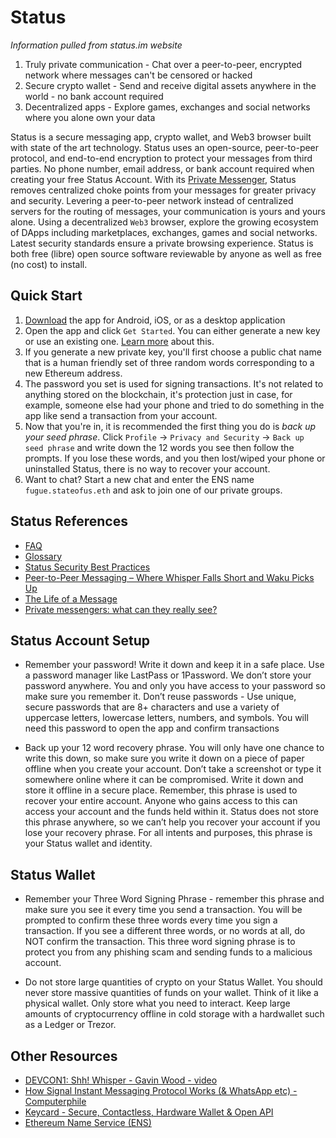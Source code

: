 # Status

*Information pulled from status.im website*

1. Truly private communication - Chat over a peer-to-peer, encrypted network where messages can't be censored or hacked
2. Secure crypto wallet - Send and receive digital assets anywhere in the world - no bank account required
3. Decentralized apps - Explore games, exchanges and social networks where you alone own your data

Status is a secure messaging app, crypto wallet, and Web3 browser built with state of the art technology. Status uses an open-source, peer-to-peer protocol, and end-to-end encryption to protect your messages from third parties. No phone number, email address, or bank account required when creating your free Status Account. With its [Private Messenger](https://status.im/private-messenger/), Status removes centralized choke points from your messages for greater privacy and security. Levering a peer-to-peer network instead of centralized servers for the routing of messages, your communication is yours and yours alone. Using a decentralized `Web3` browser, explore the growing ecosystem of DApps including marketplaces, exchanges, games and social networks. Latest security standards ensure a private browsing experience. Status is both free (libre) open source software reviewable by anyone as well as free (no cost) to install.

## Quick Start

1. [Download](https://status.im/get/) the app for Android, iOS, or as a desktop application
2. Open the app and click `Get Started`. You can either generate a new key or use an existing one. [Learn more](https://ethereum.org/en/glossary/#private-key) about this.
3. If you generate a new private key, you'll first choose a public chat name that is a human friendly set of three random words corresponding to a new Ethereum address.
4. The password you set is used for signing transactions. It's not related to anything stored on the blockchain, it's protection just in case, for example, someone else had your phone and tried to do something in the app like send a transaction from your account.
5. Now that you're in, it is recommended the first thing you do is *back up your seed phrase*. Click `Profile` -> `Privacy and Security` -> `Back up seed phrase` and write down the 12 words you see then follow the prompts. If you lose these words, and you then lost/wiped your phone or uninstalled Status, there is no way to recover your account.
6. Want to chat? Start a new chat and enter the ENS name `fugue.stateofus.eth` and ask to join one of our private groups.

## Status References

* [FAQ](https://status.im/faq/)
* [Glossary](https://notes.status.im/s/HkbYNN8veN)
* [Status Security Best Practices](https://status.im/user_guides/best_security_practices.html)
* [Peer-to-Peer Messaging – Where Whisper Falls Short and Waku Picks Up](https://our.status.im/peer-to-peer-messaging-where-whisper-falls-short-and-waku-picks-up/)
* [The Life of a Message](https://our.status.im/the-life-of-a-message/)
* [Private messengers: what can they really see?](https://our.status.im/private-messengers-what-can-they-really-see/)

## Status Account Setup

* Remember your password! Write it down and keep it in a safe place. Use a password manager like LastPass or 1Password. We don’t store your password anywhere. You and only you have access to your password so make sure you remember it. Don’t reuse passwords - Use unique, secure passwords that are 8+ characters and use a variety of uppercase letters, lowercase letters, numbers, and symbols. You will need this password to open the app and confirm transactions

* Back up your 12 word recovery phrase. You will only have one chance to write this down, so make sure you write it down on a piece of paper offline when you create your account. Don’t take a screenshot or type it somewhere online where it can be compromised. Write it down and store it offline in a secure place. Remember, this phrase is used to recover your entire account. Anyone who gains access to this can access your account and the funds held within it. Status does not store this phrase anywhere, so we can’t help you recover your account if you lose your recovery phrase. For all intents and purposes, this phrase is your Status wallet and identity.

## Status Wallet

* Remember your Three Word Signing Phrase - remember this phrase and make sure you see it every time you send a transaction. You will be prompted to confirm these three words every time you sign a transaction. If you see a different three words, or no words at all, do NOT confirm the transaction. This three word signing phrase is to protect you from any phishing scam and sending funds to a malicious account.

* Do not store large quantities of crypto on your Status Wallet. You should never store massive quantities of funds on your wallet. Think of it like a physical wallet. Only store what you need to interact. Keep large amounts of cryptocurrency offline in cold storage with a hardwallet such as a Ledger or Trezor.

## Other Resources

* [DEVCON1: Shh! Whisper - Gavin Wood - video](https://www.youtube.com/watch?v=U_nPoBVLPiw)
* [How Signal Instant Messaging Protocol Works (& WhatsApp etc) - Computerphile](https://www.youtube.com/watch?v=DXv1boalsDI)
* [Keycard - Secure, Contactless, Hardware Wallet & Open API](https://keycard.tech/)
* [Ethereum Name Service (ENS)](https://ens.domains/)